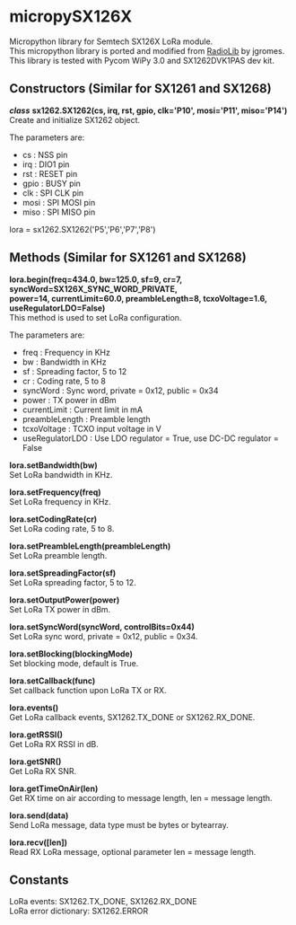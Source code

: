 # micropySX126X
Micropython library for Semtech SX126X LoRa module.  
This micropython library is ported and modified from [RadioLib](https://github.com/jgromes/RadioLib) by jgromes.  
This library is tested with Pycom WiPy 3.0 and SX1262DVK1PAS dev kit.

## Constructors (Similar for SX1261 and SX1268)  
***class*** **sx1262.SX1262(cs, irq, rst, gpio, clk='P10', mosi='P11', miso='P14')**  
Create and initialize SX1262 object.

The parameters are:  
- cs : NSS pin
- irq : DIO1 pin
- rst : RESET pin
- gpio : BUSY pin
- clk : SPI CLK pin
- mosi : SPI MOSI pin
- miso : SPI MISO pin

lora = sx1262.SX1262('P5','P6','P7','P8')

## Methods (Similar for SX1261 and SX1268)  
**lora.begin(freq=434.0, bw=125.0, sf=9, cr=7, syncWord=SX126X_SYNC_WORD_PRIVATE,  
power=14, currentLimit=60.0, preambleLength=8, tcxoVoltage=1.6, useRegulatorLDO=False)**  
This method is used to set LoRa configuration.

The parameters are:  
- freq : Frequency in KHz
- bw : Bandwidth in KHz
- sf : Spreading factor, 5 to 12
- cr : Coding rate, 5 to 8
- syncWord : Sync word, private = 0x12, public = 0x34
- power : TX power in dBm
- currentLimit : Current limit in mA
- preambleLength : Preamble length
- tcxoVoltage : TCXO input voltage in V
- useRegulatorLDO : Use LDO regulator = True, use DC-DC regulator = False

**lora.setBandwidth(bw)**  
Set LoRa bandwidth in KHz.

**lora.setFrequency(freq)**  
Set LoRa frequency in KHz.

**lora.setCodingRate(cr)**  
Set LoRa coding rate, 5 to 8.

**lora.setPreambleLength(preambleLength)**  
Set LoRa preamble length.

**lora.setSpreadingFactor(sf)**  
Set LoRa spreading factor, 5 to 12.

**lora.setOutputPower(power)**  
Set LoRa TX power in dBm.

**lora.setSyncWord(syncWord, controlBits=0x44)**  
Set LoRa sync word, private = 0x12, public = 0x34.

**lora.setBlocking(blockingMode)**  
Set blocking mode, default is True.

**lora.setCallback(func)**  
Set callback function upon LoRa TX or RX.

**lora.events()**  
Get LoRa callback events, SX1262.TX_DONE or SX1262.RX_DONE.

**lora.getRSSI()**  
Get LoRa RX RSSI in dB.

**lora.getSNR()**  
Get LoRa RX SNR.

**lora.getTimeOnAir(len)**  
Get RX time on air according to message length, len = message length.

**lora.send(data)**  
Send LoRa message, data type must be bytes or bytearray.

**lora.recv([len])**  
Read RX LoRa message, optional parameter len = message length.

## Constants  
LoRa events: SX1262.TX_DONE, SX1262.RX_DONE  
LoRa error dictionary: SX1262.ERROR
